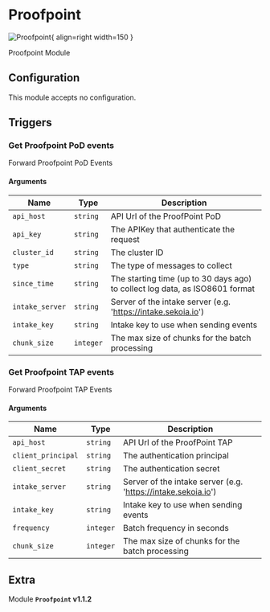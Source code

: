 # Proofpoint

![Proofpoint](/assets/playbooks/library/proofpoint.png){ align=right width=150 }

Proofpoint Module

## Configuration

This module accepts no configuration.

## Triggers

### Get Proofpoint PoD events

Forward Proofpoint PoD Events

#### Arguments

| Name      |  Type   |  Description  |
| --------- | ------- | --------------------------- |
| `api_host` | `string` | API Url of the ProofPoint PoD |
| `api_key` | `string` | The APIKey that authenticate the request |
| `cluster_id` | `string` | The cluster ID |
| `type` | `string` | The type of messages to collect |
| `since_time` | `string` | The starting time (up to 30 days ago) to collect log data, as ISO8601 format |
| `intake_server` | `string` | Server of the intake server (e.g. 'https://intake.sekoia.io') |
| `intake_key` | `string` | Intake key to use when sending events |
| `chunk_size` | `integer` | The max size of chunks for the batch processing |


### Get Proofpoint TAP events

Forward Proofpoint TAP Events

#### Arguments

| Name      |  Type   |  Description  |
| --------- | ------- | --------------------------- |
| `api_host` | `string` | API Url of the ProofPoint TAP |
| `client_principal` | `string` | The authentication principal |
| `client_secret` | `string` | The authentication secret |
| `intake_server` | `string` | Server of the intake server (e.g. 'https://intake.sekoia.io') |
| `intake_key` | `string` | Intake key to use when sending events |
| `frequency` | `integer` | Batch frequency in seconds |
| `chunk_size` | `integer` | The max size of chunks for the batch processing |


## Extra

Module **`Proofpoint` v1.1.2**